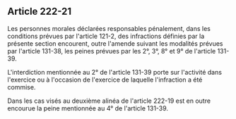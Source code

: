 Article 222-21
----
Les personnes morales déclarées responsables pénalement, dans les conditions
prévues par l'article 121-2, des infractions définies par la présente section
encourent, outre l'amende suivant les modalités prévues par l'article 131-38,
les peines prévues par les 2°, 3°, 8° et 9° de l'article 131-39.

L'interdiction mentionnée au 2° de l'article 131-39 porte sur l'activité dans
l'exercice ou à l'occasion de l'exercice de laquelle l'infraction a été commise.

Dans les cas visés au deuxième alinéa de l'article 222-19 est en outre encourue
la peine mentionnée au 4° de l'article 131-39.
